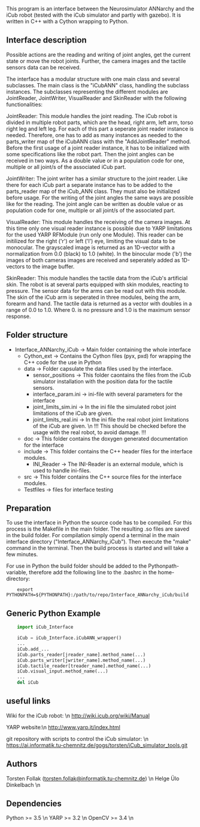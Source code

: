 This program is an interface between the Neurosimulator ANNarchy and the iCub robot (tested with the iCub simulator and partly with gazebo). It is written in C++ with a Cython wrapping to Python.


## Interface description
Possible actions are the reading and writing of joint angles, get the current state or move the robot joints. Further, the camera images and the tactile sensors data can be received.

The interface has a modular structure with one main class and several subclasses.
The main class is the "iCubANN" class, handling the subclass instances. The subclasses representing the different modules are JointReader, JointWriter, VisualReader and SkinReader with the following functionalities:

JointReader:
    This module handles the joint reading. The iCub robot is divided in multiple robot parts, which are the head, right arm, left arm, torso right leg and left leg. For each of this part a seperate joint reader instance is needed. Therefore, one has to add as many instances as needed to the parts_writer map of the iCubANN class with the "AddJointReader" method. Before the first usage of a joint reader instance, it has to be initialized with some specifications like the robot part. Then the joint angles can be received in two ways. As a double value or in a population code for one, multiple or all joint/s of the associated iCub part.

JointWriter:
    The joint writer has a similar structure to the joint reader. Like there for each iCub part a separate instance has to be added to the parts_reader map of the iCub_ANN class. They must also be initialized before usage. For the writing of the joint angles the same ways are possible like for the reading. The joint angle can be written as double value or as population code for one, multiple or all joint/s of the associated part.

VisualReader:
    This module handles the receiving of the camera images. At this time only one visual reader instance is possible due to YARP limitations for the used YARP RFModule (run only one Module). This reader can be initilized for the right ('r') or left ('l') eye, limiting the visual data to be monocular. The grayscaled image is returned as an 1D-vector with a normalization from 0.0 (black) to 1.0 (white). In the binocular mode ('b') the images of both cameras images are received and seperately added as 1D-vectors to the image buffer.

SkinReader:
    This module handles the tactile data from the iCub's artificial skin. The robot is at several parts equipped with skin modules, reacting to pressure. The sensor data for the arms can be read out with this module. The skin of the iCub arm is seperated in three modules, being the arm, forearm and hand. The tactile data is returned as a vector with doubles in a range of 0.0 to 1.0. Where 0. is no pressure and 1.0 is the maximum sensor response.


## Folder structure
- Interface_ANNarchy_iCub -> Main folder containing the whole interface
    - Cython_ext -> Contains the Cython files (pyx, pxd) for wrapping the C++ code for the use in Python 
    - data -> Folder capsulate the data files used by the interface.
        - sensor_positions -> This folder caontains the files from the iCub simulator installation with the position data for the tactile sensors.
        - interface_param.ini -> ini-file with several parameters for the interface
        - joint_limits_sim.ini -> In the ini file the simulated robot joint limitations of the iCub are given.
        - joint_limits_real.ini -> In the ini file the real robot joint limitations of the iCub are given.  \n
                            !!! This should be checked before the usage with the real robot, to avoid damage. !!!
    - doc -> This folder contains the doxygen generated documentation for the interface
    - include -> This folder contains the C++ header files for the interface modules.
        - INI_Reader -> The INI-Reader is an external module, which is used to handle ini-files.
    - src -> This folder contains the C++ source files for the interface modules.
    - Testfiles -> files for interface testing


## Preparation
To use the interface in Python the source code has to be compiled. For this process is the Makefile in the main folder. The resulting .so files are saved in the build folder. For compilation simply opend a terminal in the main interface directory ("Interface_ANNarchy_iCub"). Then execute the "make" command in the terminal. Then the build process is started and will take a few minutes.

For use in Python the build folder should be added to the Pythonpath-variable, therefore add the following line to the .bashrc in the home-directory:
```
    export PYTHONPATH=${PYTHONPATH}:/path/to/repo/Interface_ANNarchy_iCub/build
```

## Generic Python Example

```Python
    import iCub_Interface

    iCub = iCub_Interface.iCubANN_wrapper()
    ...
    iCub.add_...
    iCub.parts_reader[jreader_name].method_name(...)
    iCub.parts_writer[jwriter_name].method_name(...)
    iCub.tactile_reader[treader_name].method_name(...)
    iCub.visual_input.method_name(...)
    ...
    del iCub
```

## useful links
Wiki for the iCub robot:  \n
http://wiki.icub.org/wiki/Manual

YARP website:\n
http://www.yarp.it/index.html

git repository with scripts to control the iCub simulator:  \n
https://ai.informatik.tu-chemnitz.de/gogs/torsten/iCub_simulator_tools.git


## Authors
Torsten Follak (torsten.follak@informatik.tu-chemnitz.de)  \n
Helge Ülo Dinkelbach  \n


## Dependencies
Python  >= 3.5  \n
YARP    >= 3.2  \n
OpenCV  >= 3.4  \n
